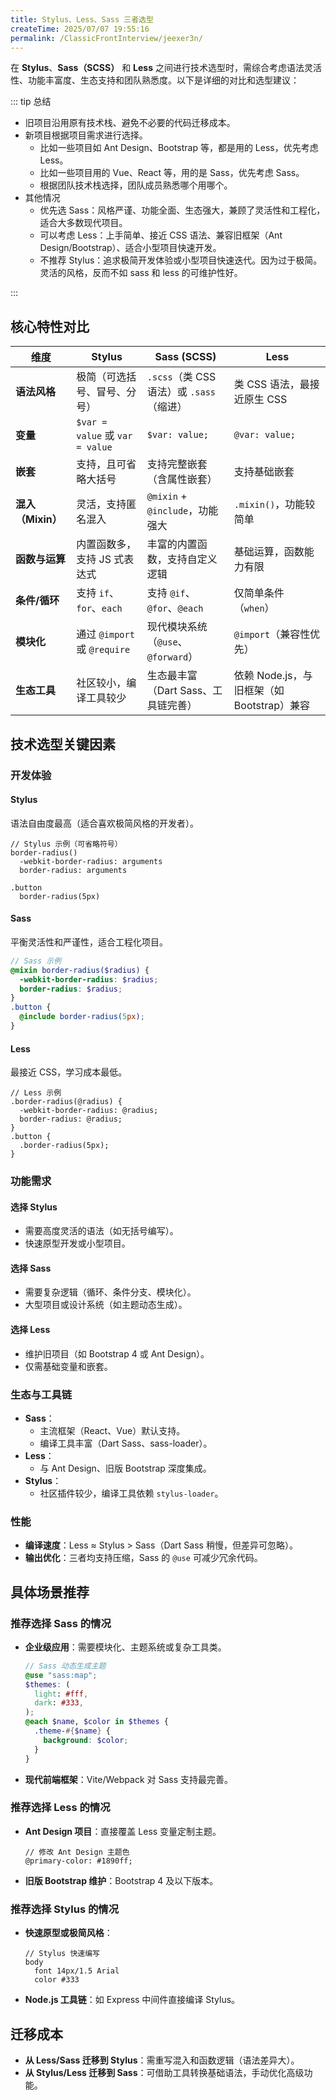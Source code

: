 ```yaml
---
title: Stylus、Less、Sass 三者选型
createTime: 2025/07/07 19:55:16
permalink: /ClassicFrontInterview/jeexer3n/
---
```


在 **Stylus**、**Sass（SCSS）** 和 **Less** 之间进行技术选型时，需综合考虑语法灵活性、功能丰富度、生态支持和团队熟悉度。以下是详细的对比和选型建议：

::: tip 总结

- 旧项目沿用原有技术栈、避免不必要的代码迁移成本。
- 新项目根据项目需求进行选择。
  - 比如一些项目如 Ant Design、Bootstrap 等，都是用的 Less，优先考虑 Less。
  - 比如一些项目用的 Vue、React 等，用的是 Sass，优先考虑 Sass。
  - 根据团队技术栈选择，团队成员熟悉哪个用哪个。
- 其他情况
  - 优先选 Sass：风格严谨、功能全面、生态强大，兼顾了灵活性和工程化，适合大多数现代项目。
  - 可以考虑 Less：上手简单、接近 CSS 语法、兼容旧框架（Ant Design/Bootstrap）、适合小型项目快速开发。
  - 不推荐 Stylus：追求极简开发体验或小型项目快速迭代。因为过于极简。灵活的风格，反而不如 sass 和 less 的可维护性好。

:::

## 核心特性对比

| **维度**          | **Stylus**                      | **Sass (SCSS)**                          | **Less**                                   |
| ----------------- | ------------------------------- | ---------------------------------------- | ------------------------------------------ |
| **语法风格**      | 极简（可选括号、冒号、分号）    | `.scss`（类 CSS 语法）或 `.sass`（缩进） | 类 CSS 语法，最接近原生 CSS                |
| **变量**          | `$var = value` 或 `var = value` | `$var: value;`                           | `@var: value;`                             |
| **嵌套**          | 支持，且可省略大括号            | 支持完整嵌套（含属性嵌套）               | 支持基础嵌套                               |
| **混入（Mixin）** | 灵活，支持匿名混入              | `@mixin` + `@include`，功能强大          | `.mixin()`，功能较简单                     |
| **函数与运算**    | 内置函数多，支持 JS 式表达式    | 丰富的内置函数，支持自定义逻辑           | 基础运算，函数能力有限                     |
| **条件/循环**     | 支持 `if`、`for`、`each`        | 支持 `@if`、`@for`、`@each`              | 仅简单条件（`when`）                       |
| **模块化**        | 通过 `@import` 或 `@require`    | 现代模块系统（`@use`、`@forward`）       | `@import`（兼容性优先）                    |
| **生态工具**      | 社区较小，编译工具较少          | 生态最丰富（Dart Sass、工具链完善）      | 依赖 Node.js，与旧框架（如 Bootstrap）兼容 |

## 技术选型关键因素

### 开发体验

#### Stylus

语法自由度最高（适合喜欢极简风格的开发者）。

```stylus
// Stylus 示例（可省略符号）
border-radius()
  -webkit-border-radius: arguments
  border-radius: arguments

.button
  border-radius(5px)
```

#### Sass

平衡灵活性和严谨性，适合工程化项目。

```scss
// Sass 示例
@mixin border-radius($radius) {
  -webkit-border-radius: $radius;
  border-radius: $radius;
}
.button {
  @include border-radius(5px);
}
```

#### Less

最接近 CSS，学习成本最低。

```less
// Less 示例
.border-radius(@radius) {
  -webkit-border-radius: @radius;
  border-radius: @radius;
}
.button {
  .border-radius(5px);
}
```

### 功能需求

#### 选择 Stylus

- 需要高度灵活的语法（如无括号编写）。
- 快速原型开发或小型项目。

#### 选择 Sass

- 需要复杂逻辑（循环、条件分支、模块化）。
- 大型项目或设计系统（如主题动态生成）。

#### 选择 Less

- 维护旧项目（如 Bootstrap 4 或 Ant Design）。
- 仅需基础变量和嵌套。

### 生态与工具链

- **Sass**：
  - 主流框架（React、Vue）默认支持。
  - 编译工具丰富（Dart Sass、sass-loader）。
- **Less**：
  - 与 Ant Design、旧版 Bootstrap 深度集成。
- **Stylus**：
  - 社区插件较少，编译工具依赖 `stylus-loader`。

### 性能

- **编译速度**：Less ≈ Stylus > Sass（Dart Sass 稍慢，但差异可忽略）。
- **输出优化**：三者均支持压缩，Sass 的 `@use` 可减少冗余代码。

## 具体场景推荐

### 推荐选择 Sass 的情况

- **企业级应用**：需要模块化、主题系统或复杂工具类。

  ```scss
  // Sass 动态生成主题
  @use "sass:map";
  $themes: (
    light: #fff,
    dark: #333,
  );
  @each $name, $color in $themes {
    .theme-#{$name} {
      background: $color;
    }
  }
  ```

- **现代前端框架**：Vite/Webpack 对 Sass 支持最完善。

### 推荐选择 Less 的情况

- **Ant Design 项目**：直接覆盖 Less 变量定制主题。

  ```less
  // 修改 Ant Design 主题色
  @primary-color: #1890ff;
  ```

- **旧版 Bootstrap 维护**：Bootstrap 4 及以下版本。

### 推荐选择 Stylus 的情况

- **快速原型或极简风格**：

  ```stylus
  // Stylus 快速编写
  body
    font 14px/1.5 Arial
    color #333
  ```

- **Node.js 工具链**：如 Express 中间件直接编译 Stylus。

## 迁移成本

- **从 Less/Sass 迁移到 Stylus**：需重写混入和函数逻辑（语法差异大）。
- **从 Stylus/Less 迁移到 Sass**：可借助工具转换基础语法，手动优化高级功能。
